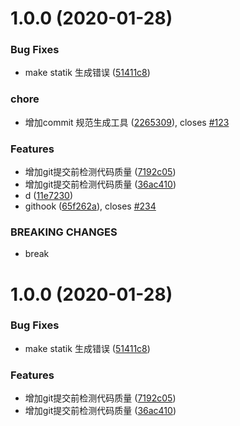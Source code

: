 # 1.0.0 (2020-01-28)


### Bug Fixes

* make statik 生成错误 ([51411c8](https://github.com/fghosth/goProject/commit/51411c829cd733e8fd617c7208a2ad365a406478))


### chore

* 增加commit 规范生成工具 ([2265309](https://github.com/fghosth/goProject/commit/22653096388126338efd91b75c57af2b94c45f1e)), closes [#123](https://github.com/fghosth/goProject/issues/123)


### Features

* 增加git提交前检测代码质量 ([7192c05](https://github.com/fghosth/goProject/commit/7192c058327434a62966ac1dd775c6ca30a5591b))
* 增加git提交前检测代码质量 ([36ac410](https://github.com/fghosth/goProject/commit/36ac4106380744b269092901763b84d61d19d976))
* d ([11e7230](https://github.com/fghosth/goProject/commit/11e7230cc88a34b8109fef72ab0190533f0adbaf))
* githook ([65f262a](https://github.com/fghosth/goProject/commit/65f262ad8aa1b9003dce3ace4bf2778271afdb35)), closes [#234](https://github.com/fghosth/goProject/issues/234)


### BREAKING CHANGES

* break



# 1.0.0 (2020-01-28)


### Bug Fixes

* make statik 生成错误 ([51411c8](https://github.com/fghosth/goProject/commit/51411c829cd733e8fd617c7208a2ad365a406478))


### Features

* 增加git提交前检测代码质量 ([7192c05](https://github.com/fghosth/goProject/commit/7192c058327434a62966ac1dd775c6ca30a5591b))
* 增加git提交前检测代码质量 ([36ac410](https://github.com/fghosth/goProject/commit/36ac4106380744b269092901763b84d61d19d976))



